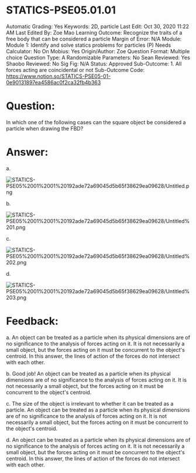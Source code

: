 # STATICS-PSE05.01.01

Automatic Grading: Yes
Keywords: 2D, particle
Last Edit: Oct 30, 2020 11:22 AM
Last Edited By: Zoe Mao
Learning Outcome: Recognize the traits of a free body that can be considered a particle
Margin of Error: N/A
Module: Module 1: Identify and solve statics problems for particles (P)
Needs Calculator: No
On Mobius: Yes
Origin/Author: Zoe
Question Format: Multiple choice
Question Type: A
Randomizable Parameters: No
Sean Reviewed: Yes
Shaobo Reviewed: No
Sig Fig: N/A
Status: Approved
Sub-Outcome: 1. All forces acting are coincidental or not
Sub-Outcome Code: https://www.notion.so/STATICS-PSE05-01-0e90131897ea4586ac0f2ca32fb4b363

# Question:

In which one of the following cases can the square object be considered a particle when drawing the FBD?

# Answer:

a.

![STATICS-PSE05%2001%2001%20192ade72a69045d5b65f38629ea09628/Untitled.png](STATICS-PSE05%2001%2001%20192ade72a69045d5b65f38629ea09628/Untitled.png)

b.

![STATICS-PSE05%2001%2001%20192ade72a69045d5b65f38629ea09628/Untitled%201.png](STATICS-PSE05%2001%2001%20192ade72a69045d5b65f38629ea09628/Untitled%201.png)

c.

![STATICS-PSE05%2001%2001%20192ade72a69045d5b65f38629ea09628/Untitled%202.png](STATICS-PSE05%2001%2001%20192ade72a69045d5b65f38629ea09628/Untitled%202.png)

d.

![STATICS-PSE05%2001%2001%20192ade72a69045d5b65f38629ea09628/Untitled%203.png](STATICS-PSE05%2001%2001%20192ade72a69045d5b65f38629ea09628/Untitled%203.png)

# Feedback:

a. An object can be treated as a particle when its physical dimensions are of no significance to the analysis of forces acting on it. It is not necessarily a small object, but the forces acting on it must be concurrent to the object's centroid. In this answer, the lines of action of the forces do not intersect with each other. 

b. Good job! An object can be treated as a particle when its physical dimensions are of no significance to the analysis of forces acting on it. It is not necessarily a small object, but the forces acting on it must be concurrent to the object's centroid. 

c. The size of the object is irrelevant to whether it can be treated as a particle. An object can be treated as a particle when its physical dimensions are of no significance to the analysis of forces acting on it. It is not necessarily a small object, but the forces acting on it must be concurrent to the object's centroid. 

d. An object can be treated as a particle when its physical dimensions are of no significance to the analysis of forces acting on it. It is not necessarily a small object, but the forces acting on it must be concurrent to the object's centroid. In this answer, the lines of action of the forces do not intersect with each other.